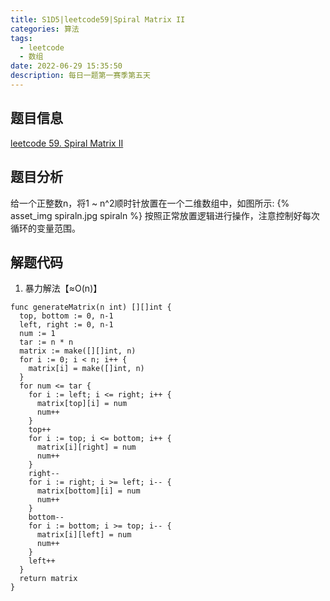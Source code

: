 ```yaml
---
title: S1D5|leetcode59|Spiral Matrix II
categories: 算法
tags:
  - leetcode
  - 数组
date: 2022-06-29 15:35:50
description: 每日一题第一赛季第五天
---
```

## 题目信息
[leetcode 59. Spiral Matrix II](https://leetcode.com/problems/spiral-matrix-ii)
## 题目分析
给一个正整数n，将1 ~ n^2顺时针放置在一个二维数组中，如图所示:
{% asset_img spiraln.jpg spiraln %}
按照正常放置逻辑进行操作，注意控制好每次循环的变量范围。
## 解题代码

1. 暴力解法【≈O(n)】
~~~
func generateMatrix(n int) [][]int {
  top, bottom := 0, n-1
  left, right := 0, n-1
  num := 1
  tar := n * n
  matrix := make([][]int, n)
  for i := 0; i < n; i++ {
    matrix[i] = make([]int, n)
  }
  for num <= tar {
    for i := left; i <= right; i++ {
      matrix[top][i] = num
      num++
    }
    top++
    for i := top; i <= bottom; i++ {
      matrix[i][right] = num
      num++
    }
    right--
    for i := right; i >= left; i-- {
      matrix[bottom][i] = num
      num++
    }
    bottom--
    for i := bottom; i >= top; i-- {
      matrix[i][left] = num
      num++
    }
    left++
  }
  return matrix
}
~~~